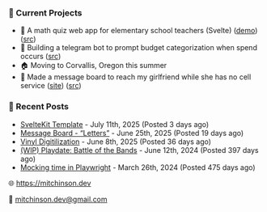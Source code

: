 ### 📌 Current Projects
- 📝 A math quiz web app for elementary school teachers (Svelte) ([demo](https://quiz-staging.mitchinson.dev/)) ([src](https://github.com/bmitchinson/budget-entry))
- 💸 Building a telegram bot to prompt budget categorization when spend occurs ([src](https://github.com/bmitchinson/sms-accountant))
- 🏠 Moving to Corvallis, Oregon this summer
- 💌 Made a message board to reach my girlfriend while she has no cell service ([site](https://letters.mitchinson.dev/)) ([src](https://github.com/bmitchinson/letters))

### 📝 Recent Posts

- [SvelteKit Template](https://blog.mitchinson.dev/sveltekit-template) - July 11th, 2025 (Posted 3 days ago)
- [Message Board - “Letters”](https://blog.mitchinson.dev/letters) - June 25th, 2025 (Posted 19 days ago)
- [Vinyl Digitilization](https://blog.mitchinson.dev/vinyl) - June 8th, 2025 (Posted 36 days ago)
- [(WIP) Playdate: Battle of the Bands](https://blog.mitchinson.dev/playdate-dev-one) - June 12th, 2024 (Posted 397 days ago)
- [Mocking time in Playwright](https://blog.mitchinson.dev/playwright-mock-time) - March 26th, 2024 (Posted 475 days ago)

🌐 https://mitchinson.dev

💌 mitchinson.dev@gmail.com